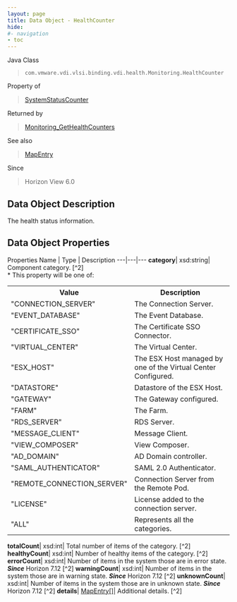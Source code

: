 ```yaml
---
layout: page
title: Data Object - HealthCounter
hide:
#- navigation
- toc
---
```






Java Class
> `com.vmware.vdi.vlsi.binding.vdi.health.Monitoring.HealthCounter`

Property of
> [SystemStatusCounter](vdi.health.Monitoring.SystemStatusCounter.md#field_detail)

Returned by
> [Monitoring_GetHealthCounters](vdi.health.Monitoring.md#getHealthCounters)

See also
> [MapEntry](vdi.util.MapEntry.md)

Since
> Horizon View 6.0


## Data Object Description

The health status information.

## Data Object Properties
Properties
Name |  Type |  Description
---|---|---
**category**|  xsd:string|  Component category. [^2]<br>* This property will be one of:<br><table><tr><th>Value</th><th>Description</th></tr><tr><td>"CONNECTION_SERVER"</td><td>The Connection Server.</td></tr><tr><td>"EVENT_DATABASE"</td><td>The Event Database.</td></tr><tr><td>"CERTIFICATE_SSO"</td><td>The Certificate SSO Connector.</td></tr><tr><td>"VIRTUAL_CENTER"</td><td>The Virtual Center.</td></tr><tr><td>"ESX_HOST"</td><td>The ESX Host managed by one of the Virtual Center Configured.</td></tr><tr><td>"DATASTORE"</td><td>Datastore of the ESX Host.</td></tr><tr><td>"GATEWAY"</td><td>The Gateway configured.</td></tr><tr><td>"FARM"</td><td>The Farm.</td></tr><tr><td>"RDS_SERVER"</td><td>RDS Server.</td></tr><tr><td>"MESSAGE_CLIENT"</td><td>Message Client.</td></tr><tr><td>"VIEW_COMPOSER"</td><td>View Composer.</td></tr><tr><td>"AD_DOMAIN"</td><td>AD Domain controller.</td></tr><tr><td>"SAML_AUTHENTICATOR"</td><td>SAML 2.0 Authenticator.</td></tr><tr><td>"REMOTE_CONNECTION_SERVER"</td><td>Connection Server from the Remote Pod.</td></tr><tr><td>"LICENSE"</td><td>License added to the connection server.</td></tr><tr><td>"ALL"</td><td>Represents all the categories.</td></tr></table>
**totalCount**|  xsd:int|  Total number of items of the category. [^2]
**healthyCount**|  xsd:int|  Number of healthy items of the category. [^2]
**errorCount**|  xsd:int|  Number of items in the system those are in error state.  **_Since_** Horizon 7.12 [^2]
**warningCount**|  xsd:int|  Number of items in the system those are in warning state.  **_Since_** Horizon 7.12 [^2]
**unknownCount**|  xsd:int|  Number of items in the system those are in unknown state.  **_Since_** Horizon 7.12 [^2]
**details**| [MapEntry[]](vdi.util.MapEntry.md)|  Additional details. [^2]


 
